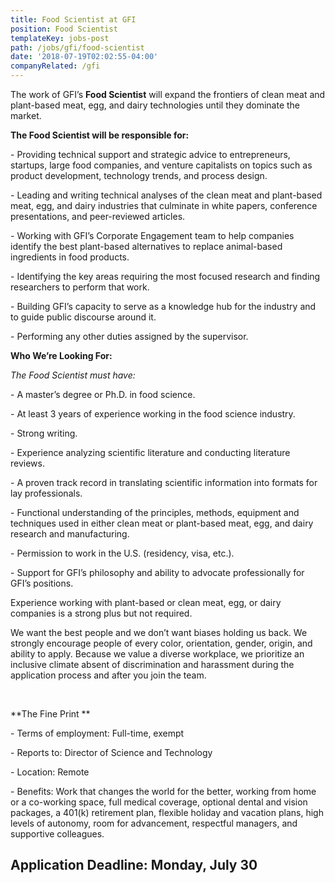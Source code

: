 ```yaml
---
title: Food Scientist at GFI
position: Food Scientist
templateKey: jobs-post
path: /jobs/gfi/food-scientist
date: '2018-07-19T02:02:55-04:00'
companyRelated: /gfi
---
```

The work of GFI’s **Food Scientist** will expand the frontiers of clean meat and plant-based meat, egg, and dairy technologies until they dominate the market. 

**The Food Scientist will be responsible for:**

\- Providing technical support and strategic advice to entrepreneurs, startups, large food companies, and venture capitalists on topics such as product development, technology trends, and process design.

\- Leading and writing technical analyses of the clean meat and plant-based meat, egg, and dairy industries that culminate in white papers, conference presentations, and peer-reviewed articles.

\- Working with GFI’s Corporate Engagement team to help companies identify the best plant-based alternatives to replace animal-based ingredients in food products.

\- Identifying the key areas requiring the most focused research and finding researchers to perform that work.

\- Building GFI’s capacity to serve as a knowledge hub for the industry and to guide public discourse around it.

\- Performing any other duties assigned by the supervisor. 



**Who We’re Looking For:**

_The Food Scientist must have:_

\- A master’s degree or Ph.D. in food science.

\- At least 3 years of experience working in the food science industry.

\- Strong writing.

\- Experience analyzing scientific literature and conducting literature reviews.

\- A proven track record in translating scientific information into formats for lay professionals.  

\- Functional understanding of the principles, methods, equipment and techniques used in either clean meat or plant-based meat, egg, and dairy research and manufacturing.

\- Permission to work in the U.S. (residency, visa, etc.).

\- Support for GFI’s philosophy and ability to advocate professionally for GFI’s positions.

Experience working with plant-based or clean meat, egg, or dairy companies is a strong plus but not required.

We want the best people and we don’t want biases holding us back. We strongly encourage people of every color, orientation, gender, origin, and ability to apply. Because we value a diverse workplace, we prioritize an inclusive climate absent of discrimination and harassment during the application process and after you join the team.

<br>

**The Fine Print **

\- Terms of employment: Full-time, exempt

\- Reports to: Director of Science and Technology

\- Location: Remote

\- Benefits: Work that changes the world for the better, working from home or a co-working space, full medical coverage, optional dental and vision packages, a 401(k) retirement plan, flexible holiday and vacation plans, high levels of autonomy, room for advancement, respectful managers, and supportive colleagues.



## Application Deadline: Monday, July 30
